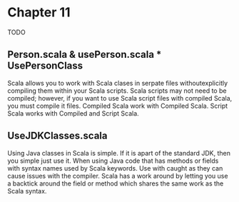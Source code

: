 # Chapter 11
TODO

## Person.scala & usePerson.scala * UsePersonClass
Scala allows you to work with Scala clases in serpate files withoutexplicitly compiling them within your Scala scripts. Scala scripts may not need to be compiled; however, if you want to use Scala script files with compiled Scala, you must compile it files. Compiled Scala work with Compiled Scala. Script Scala works with Compiled and Script Scala.

## UseJDKClasses.scala
Using Java classes in Scala is simple. If it is apart of the standard JDK, then you simple just use it. When using Java code that has methods or fields with syntax names used by Scala keywords. Use with caught as they can cause issues with the compiler. Scala has a work around by letting you use a backtick around the field or method which shares the same work as the Scala syntax.
